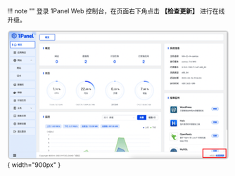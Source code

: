 !!! note ""
	登录 1Panel Web 控制台，在页面右下角点击 **【检查更新】** 进行在线升级。

![img.png](../img/installation/检查更新.png){ width="900px" }

